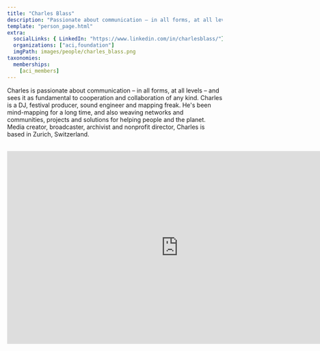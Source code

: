 ```yaml
---
title: "Charles Blass"
description: "Passionate about communication – in all forms, at all levels."
template: "person_page.html"
extra:
  socialLinks: { LinkedIn: "https://www.linkedin.com/in/charlesblass/"}
  organizations: ["aci,foundation"]
  imgPath: images/people/charles_blass.png
taxonomies:
  memberships:
    [aci_members]
---
```


Charles is passionate about communication – in all forms, at all levels – and sees it as fundamental to cooperation and collaboration of any kind. Charles is a DJ, festival producer, sound engineer and mapping freak. He's been mind-mapping for a long time, and also weaving networks and communities, projects and solutions for helping people and the planet. Media creator, broadcaster, archivist and nonprofit director, Charles is based in Zurich, Switzerland.


<BR>
<div class="aspect-w-16 aspect-h-9">
<iframe src="https://player.vimeo.com/video/437905055" width="800" height="450" frameborder="0" allow="autoplay; fullscreen" allowfullscreen></iframe>
</div>
<BR>
